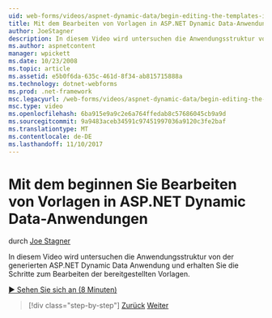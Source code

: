 ```yaml
---
uid: web-forms/videos/aspnet-dynamic-data/begin-editing-the-templates-in-aspnet-dynamic-data-applications
title: Mit dem Bearbeiten von Vorlagen in ASP.NET Dynamic Data-Anwendungen beginnen | Microsoft Docs
author: JoeStagner
description: In diesem Video wird untersuchen die Anwendungsstruktur von der generierten ASP.NET Dynamic Data Anwendung und erhalten Sie die Schritte zum Bearbeiten der bereitgestellten Vorlagen.
ms.author: aspnetcontent
manager: wpickett
ms.date: 10/23/2008
ms.topic: article
ms.assetid: e5b0f6da-635c-461d-8f34-ab815715888a
ms.technology: dotnet-webforms
ms.prod: .net-framework
msc.legacyurl: /web-forms/videos/aspnet-dynamic-data/begin-editing-the-templates-in-aspnet-dynamic-data-applications
msc.type: video
ms.openlocfilehash: 6ba915e9a9c2e6a764ffedab8c57686045cb9a9d
ms.sourcegitcommit: 9a9483aceb34591c97451997036a9120c3fe2baf
ms.translationtype: MT
ms.contentlocale: de-DE
ms.lasthandoff: 11/10/2017
---
```

<a name="begin-editing-the-templates-in-aspnet-dynamic-data-applications"></a>Mit dem beginnen Sie Bearbeiten von Vorlagen in ASP.NET Dynamic Data-Anwendungen
====================
durch [Joe Stagner](https://github.com/JoeStagner)

In diesem Video wird untersuchen die Anwendungsstruktur von der generierten ASP.NET Dynamic Data Anwendung und erhalten Sie die Schritte zum Bearbeiten der bereitgestellten Vorlagen.

[&#9654; Sehen Sie sich an (8 Minuten)](https://channel9.msdn.com/Blogs/ASP-NET-Site-Videos/begin-editing-the-templates-in-aspnet-dynamic-data-applications)

>[!div class="step-by-step"]
[Zurück](getting-started-with-dynamic-data.md)
[Weiter](begin-modifying-dynamic-data-applications-with-url-routing.md)
